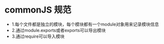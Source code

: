 # commonJS 规范

- 1.每个文件都是独立的模块，每个模块都有一个module对象用来记录模块信息
- 2.通过module.exports或者exports可以导出模块
- 3.通过require可以导入模块

